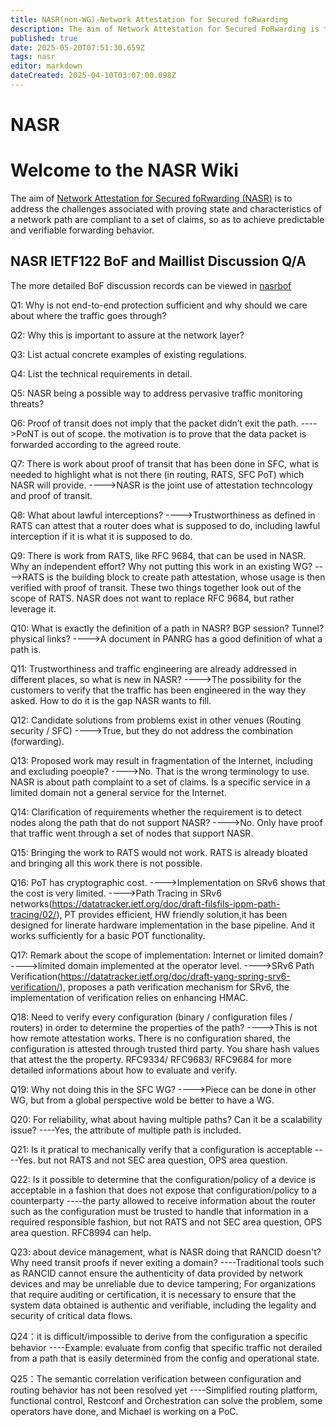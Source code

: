 ```yaml
---
title: NASR(non-WG)-Network Attestation for Secured foRwarding
description: The aim of Network Attestation for Secured FoRwarding is to address the challenges associated with proving state and characteristics of a network path are compliant to a set of claims, so as to achieve predictable and verifiable forwarding behavior. 
published: true
date: 2025-05-20T07:51:30.659Z
tags: nasr
editor: markdown
dateCreated: 2025-04-10T03:07:00.098Z
---
```


# NASR
# Welcome to the NASR Wiki

The aim of [Network Attestation for Secured foRwarding (NASR)](https://datatracker.ietf.org/wg/nasr/about/) is to address the challenges associated with proving state and characteristics of a network path are compliant to a set of claims, so as to achieve predictable and verifiable forwarding behavior. 

## NASR IETF122 BoF and Maillist Discussion Q/A
The more detailed BoF discussion records can be viewed in [nasrbof](https://notes.ietf.org/notes-ietf-122-nasr) 

Q1: Why is not end-to-end protection sufficient and why should we care about where the traffic goes through?

Q2: Why this is important to assure at the network layer?

Q3: List actual concrete examples of existing regulations.

Q4: List the technical requirements in detail.

Q5: NASR being a possible way to address pervasive traffic monitoring threats?

Q6: Proof of transit does not imply that the packet didn’t exit the path. 
---->PoNT is out of scope. the motivation is to prove that the data packet is forwarded according to the agreed route.

Q7: There is work about proof of transit that has been done in SFC, what is needed to highlight what is not there (in routing, RATS, SFC PoT) which NASR will provide.
---->NASR is the joint use of attestation techncology and proof of transit.

Q8: What about lawful interceptions?
---->Trustworthiness as defined in RATS can attest that a router does what is supposed to do, including lawful interception if it is what it is supposed to do.

Q9: There is work from RATS, like RFC 9684, that can be used in NASR. Why an independent effort? Why not putting this work in an existing WG?
---->RATS is the building block to create path attestation, whose usage is then verified with proof of transit. These two things together look out of the scope of RATS. NASR does not want to replace RFC 9684, but rather leverage it.

Q10: What is exactly the definition of a path in NASR? BGP session? Tunnel? physical links?
---->A document in PANRG has a good definition of what a path is.

Q11: Trustworthiness and traffic engineering are already addressed in different places, so what is new in NASR? 
---->The possibility for the customers to verify that the traffic has been engineered in the way they asked. How to do it is the gap NASR wants to fill.

Q12: Candidate solutions from problems exist in other venues (Routing security / SFC)
---->True, but they do not address the combination (forwarding).

Q13: Proposed work may result in fragmentation of the Internet, including and excluding poeople?
---->No. That is the wrong terminology to use. NASR is about path complaint to a set of claims. Is a specific service in a limited domain not a general service for the Internet.

Q14: Clarification of requirements whether the requirement is to detect nodes along the path that do not support NASR?
---->No. Only have proof that traffic went through a set of nodes that support NASR.

Q15: Bringing the work to RATS would not work. RATS is already bloated and bringing all this work there is not possible.

Q16: PoT has cryptographic cost.
---->Implementation on SRv6 shows that the cost is very limited.
---->Path Tracing in SRv6 networks(https://datatracker.ietf.org/doc/draft-filsfils-ippm-path-tracing/02/), PT provides efficient, HW friendly solution,it has been designed for linerate hardware implementation in the base pipeline. And it works sufficiently for a basic POT functionality.

Q17: Remark about the scope of implementation: Internet or limited domain?
---->limited domain implemented at the operator level.
---->SRv6 Path Verification(https://datatracker.ietf.org/doc/draft-yang-spring-srv6-verification/), proposes a path verification mechanism for SRv6, the implementation of verification relies on enhancing HMAC.

Q18: Need to verify every configuration (binary / configuration files / routers) in order to determine the properties of the path?
---->This is not how remote attestation works. There is no configuration shared, the configuration is attested through trusted third party. You share hash values that attest the the property. RFC9334/ RFC9683/ RFC9684 for more detailed informations about how to evaluate and verify.

Q19: Why not doing this in the SFC WG?
---->Piece can be done in other WG, but from a global perspective wold be better to have a WG.

Q20: For reliability, what about having multiple paths? Can it be a scalability issue? 
----Yes, the attribute of multiple path is included.

Q21: Is it pratical to mechanically verify that a configuration is acceptable
----Yes. but not RATS and not SEC area question, OPS area question.

Q22: Is it possible to determine that the configuration/policy of a device is acceptable in a fashion that does not expose that configuration/policy to a counterparty
----the party allowed to receive information about the router such as the configuration must be trusted to handle that information in a required responsible fashion, but not RATS and not SEC area question, OPS area question. RFC8994 can help.

Q23: about device management, what is NASR doing that RANCID doesn't? Why need transit proofs if never exiting a domain?
----Traditional tools such as RANCID cannot ensure the authenticity of data provided by network devices and may be unreliable due to device tampering; For organizations that require auditing or certification, it is necessary to ensure that the system data obtained is authentic and verifiable, including the legality and security of critical data flows.

Q24：it is difficult/impossible to derive from the configuration a specific behavior
----Example: evaluate from config that specific traffic not derailed from a path that is easily determined from the config and operational state.

Q25：The semantic correlation verification between configuration and routing behavior has not been resolved yet
----Simplified routing platform, functional control, Restconf and Orchestration can solve the problem, some operators have done, and Michael is working on a PoC.



